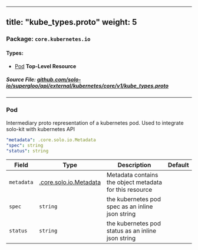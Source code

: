 
---
title: "kube_types.proto"
weight: 5
---

<!-- Code generated by solo-kit. DO NOT EDIT. -->


### Package: `core.kubernetes.io` 
#### Types:


- [Pod](#pod) **Top-Level Resource**
  



##### Source File: [github.com/solo-io/supergloo/api/external/kubernetes/core/v1/kube_types.proto](https://github.com/solo-io/supergloo/blob/master/api/external/kubernetes/core/v1/kube_types.proto)





---
### Pod

 
Intermediary proto representation of a kubernetes pod.
Used to integrate solo-kit with kubernetes API

```yaml
"metadata": .core.solo.io.Metadata
"spec": string
"status": string

```

| Field | Type | Description | Default |
| ----- | ---- | ----------- |----------- | 
| `metadata` | [.core.solo.io.Metadata](../../../../../../../solo-kit/api/v1/metadata.proto.sk#metadata) | Metadata contains the object metadata for this resource |  |
| `spec` | `string` | the kubernetes pod spec as an inline json string |  |
| `status` | `string` | the kubernetes pod status as an inline json string |  |





<!-- Start of HubSpot Embed Code -->
<script type="text/javascript" id="hs-script-loader" async defer src="//js.hs-scripts.com/5130874.js"></script>
<!-- End of HubSpot Embed Code -->
